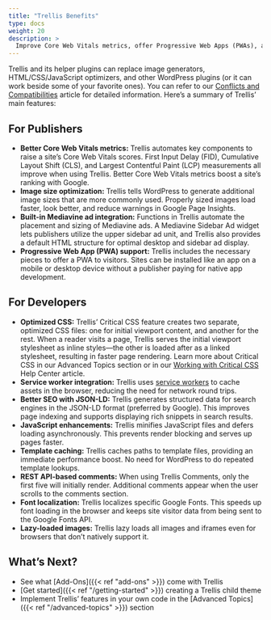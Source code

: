 ```yaml
---
title: "Trellis Benefits"
type: docs
weight: 20
description: >
  Improve Core Web Vitals metrics, offer Progressive Web Apps (PWAs), and more when you use Trellis as your theme framework.
---
```

Trellis and its helper plugins can replace image generators, HTML/CSS/JavaScript optimizers, and other WordPress plugins (or it can work beside some of your favorite ones). You can refer to our [Conflicts and Compatibilities](https://intercom.help/mediavine-products/en/articles/5046317-trellis-themes-conflicts-and-compatibilities) article for detailed information. Here’s a summary of Trellis’ main features:
## For Publishers

- **Better Core Web Vitals metrics:** Trellis automates key components to raise a site’s Core Web Vitals scores. First Input Delay (FID), Cumulative Layout Shift (CLS), and Largest Contentful Paint (LCP) measurements all improve when using Trellis. Better Core Web Vitals metrics boost a site’s ranking with Google.
- **Image size optimization:** Trellis tells WordPress to generate additional image sizes that are more commonly used. Properly sized images load faster, look better, and reduce warnings in Google Page Insights.
- **Built-in Mediavine ad integration:** Functions in Trellis automate the placement and sizing of Mediavine ads. A Mediavine Sidebar Ad widget lets publishers utilize the upper sidebar ad unit, and Trellis also provides a default HTML structure for optimal desktop and sidebar ad display.
- **Progressive Web App (PWA) support:** Trellis includes the necessary pieces to offer a PWA to visitors. Sites can be installed like an app on a mobile or desktop device without a publisher paying for native app development.

## For Developers

- **Optimized CSS:** Trellis’ Critical CSS feature creates two separate, optimized CSS files: one for initial viewport content, and another for the rest. When a reader visits a page, Trellis serves the initial viewport stylesheet as inline styles—the other is loaded after as a linked stylesheet, resulting in faster page rendering. Learn more about Critical CSS in our Advanced Topics section or in our [Working with Critical CSS](https://intercom.help/mediavine-products/en/articles/4551189-working-with-critical-css) Help Center article.
- **Service worker integration:** Trellis uses [service workers](https://developers.google.com/web/fundamentals/primers/service-workers) to cache assets in the browser, reducing the need for network round trips.
- **Better SEO with JSON-LD:** Trellis generates structured data for search engines in the JSON-LD format (preferred by Google). This improves page indexing and supports displaying rich snippets in search results.
- **JavaScript enhancements:** Trellis minifies JavaScript files and defers loading asynchronously. This prevents render blocking and serves up pages faster.
- **Template caching:** Trellis caches paths to template files, providing an immediate performance boost. No need for WordPress to do repeated template lookups.
- **REST API-based comments:** When using Trellis Comments, only the first five will initially render. Additional comments appear when the user scrolls to the comments section.
- **Font localization:** Trellis localizes specific Google Fonts. This speeds up font loading in the browser and keeps site visitor data from being sent to the Google Fonts API.
- **Lazy-loaded images:** Trellis lazy loads all images and iframes even for browsers that don’t natively support it.

## What’s Next?

- See what [Add-Ons]({{< ref "add-ons" >}}) come with Trellis
- [Get started]({{< ref "/getting-started" >}}) creating a Trellis child theme
- Implement Trellis’ features in your own code in the [Advanced Topics]({{< ref "/advanced-topics" >}}) section